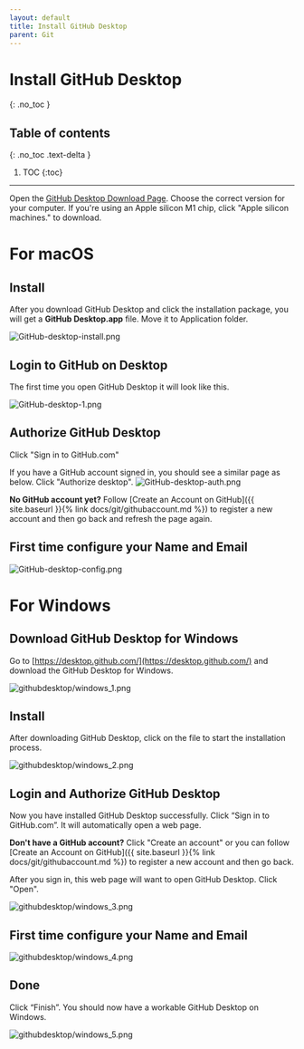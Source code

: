```yaml
---
layout: default
title: Install GitHub Desktop
parent: Git
---
```


# Install GitHub Desktop
{: .no_toc }

## Table of contents
{: .no_toc .text-delta }

1. TOC
{:toc}

---


Open the [GitHub Desktop Download Page](https://desktop.github.com/). Choose the correct version for your computer. If you're using an Apple silicon M1 chip, click "Apple silicon machines." to download.


# For macOS

## Install

After you download GitHub Desktop and click the installation package, you will get a **GitHub Desktop.app** file. Move it to Application folder.

![GitHub-desktop-install.png](/assets/images/github-desktop-install.png)

## Login to GitHub on Desktop

The first time you open GitHub Desktop it will look like this.

![GitHub-desktop-1.png](/assets/images/github-desktop-1.png)

## Authorize GitHub Desktop

Click "Sign in to GitHub.com"

If you have a GitHub account signed in, you should see a similar page as below. Click "Authorize desktop".
![GitHub-desktop-auth.png](/assets/images/github-desktop-auth.png)

**No GitHub account yet?** Follow [Create an Account on GitHub]({{ site.baseurl }}{% link docs/git/githubaccount.md %}) to register a new account and then go back and refresh the page again.

## First time configure your Name and Email

![GitHub-desktop-config.png](/assets/images/github-desktop-config.png)


# For Windows

## Download GitHub Desktop for Windows

Go to [https://desktop.github.com/](https://desktop.github.com/) and download the GitHub Desktop for Windows.

![githubdesktop/windows_1.png](/assets/images/githubdesktop/windows_1.png)

## Install

After downloading GitHub Desktop, click on the file to start the installation process.

![githubdesktop/windows_2.png](/assets/images/githubdesktop/windows_2.png)

## Login and Authorize GitHub Desktop

Now you have installed GitHub Desktop successfully. Click “Sign in to GitHub.com”. It will automatically open a web page.

**Don't have a GitHub account?** Click "Create an account" or you can follow [Create an Account on GitHub]({{ site.baseurl }}{% link docs/git/githubaccount.md %}) to register a new account and then go back.

After you sign in, this web page will want to open GitHub Desktop. Click "Open".

![githubdesktop/windows_3.png](/assets/images/githubdesktop/windows_3.png)

## First time configure your Name and Email

![githubdesktop/windows_4.png](/assets/images/githubdesktop/windows_4.png)

## Done

Click “Finish”. You should now have a workable GitHub Desktop on Windows.

![githubdesktop/windows_5.png](/assets/images/githubdesktop/windows_5.png)

